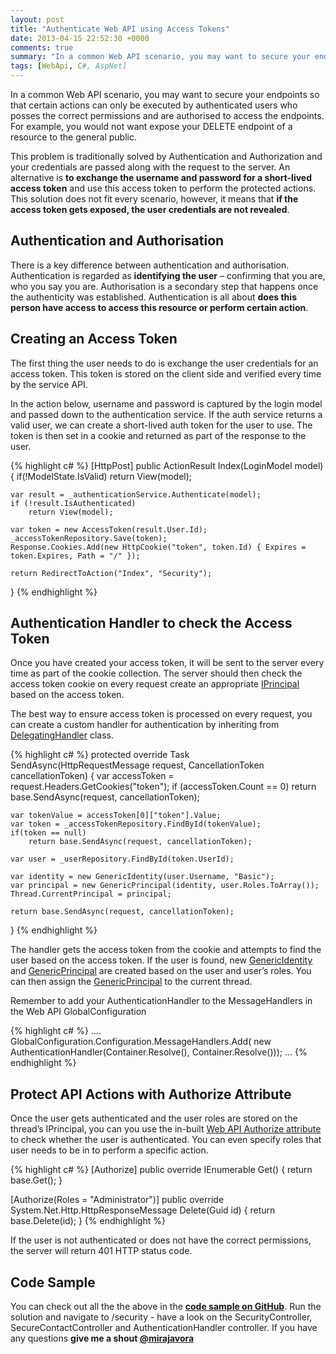 ```yaml
---
layout: post
title: "Authenticate Web API using Access Tokens"
date: 2013-04-15 22:52:30 +0000
comments: true
summary: "In a common Web API scenario, you may want to secure your endpoints so that certain actions can only be executed by authenticated users who posses the correct permissions and are authorised to access the endpoints. For example, you would not want expose your DELETE endpoint of a resource to the general public.This problem is traditionally solved by Authentication and Authorization and your credentials are passed along with the request to the server. An alternative is to exchange the username and password for a short-lived access token and use this access token to perform the protected actions. This solution does not fit every scenario,  however, it means that if the access token gets exposed, the user credentials are not revealed."
tags: [WebApi, C#, AspNet]
---
```


In a common Web API scenario, you may want to secure your endpoints so that certain actions can only be executed by authenticated users who posses the correct permissions and are authorised to access the endpoints. For example, you would not want expose your DELETE endpoint of a resource to the general public.
<!--more-->

This problem is traditionally solved by Authentication and Authorization and your credentials are passed along with the request to the server. An alternative is **to exchange the username and password for a short-lived access token** and use this access token to perform the protected actions. This solution does not fit every scenario,  however, it means that **if the access token gets exposed, the user credentials are not revealed**. 

Authentication and Authorisation
-------------------

There is a key difference between authentication and authorisation. Authentication is regarded as **identifying the user** – confirming that you are, who you say you are. Authorisation is a secondary step that happens once the authenticity was established. Authentication is all about **does this person have access to access this resource or perform certain action**.

Creating an Access Token
-------------------

The first thing the user needs to do is exchange the user credentials for an access token. This token is stored on the client side and verified every time by the service API.

In the action below, username and password is captured by the login model and passed down to the authentication service. If the auth service returns a valid user, we can create a short-lived auth token for the user to use. The token is then set in a cookie and returned as part of the response to the user.

{% highlight c# %}
[HttpPost]
public ActionResult Index(LoginModel model)
{
    if(!ModelState.IsValid)
        return View(model);
 
    var result = _authenticationService.Authenticate(model);
    if (!result.IsAuthenticated)
        return View(model);
 
    var token = new AccessToken(result.User.Id);
    _accessTokenRepository.Save(token);
    Response.Cookies.Add(new HttpCookie("token", token.Id) { Expires = token.Expires, Path = "/" });
 
    return RedirectToAction("Index", "Security");
}
{% endhighlight %}
 

Authentication Handler to check the Access Token
-------------------

Once you have created your access token, it will be sent to the server every time as part of the cookie collection. The server should then check the access token cookie on every request create an appropriate [IPrincipal](http://msdn.microsoft.com/en-us/library/system.security.principal.iprincipal.aspx) based on the access token.

The best way to ensure access token is processed on every request, you can create a custom handler for authentication by inheriting from [DelegatingHandler](http://msdn.microsoft.com/en-gb/library/system.net.http.delegatinghandler.aspx) class.

{% highlight c# %}
protected override Task<HttpResponseMessage> SendAsync(HttpRequestMessage request, CancellationToken cancellationToken)
{
    var accessToken = request.Headers.GetCookies("token");
    if (accessToken.Count == 0)
        return base.SendAsync(request, cancellationToken);
 
    var tokenValue = accessToken[0]["token"].Value;
    var token = _accessTokenRepository.FindById(tokenValue);
    if(token == null)
        return base.SendAsync(request, cancellationToken);
 
    var user = _userRepository.FindById(token.UserId);
 
    var identity = new GenericIdentity(user.Username, "Basic");
    var principal = new GenericPrincipal(identity, user.Roles.ToArray());
    Thread.CurrentPrincipal = principal;
 
    return base.SendAsync(request, cancellationToken);
}
{% endhighlight %}

The handler gets the access token from the cookie and attempts to find the user based on the access token. If the user is found, new [GenericIdentity](http://msdn.microsoft.com/en-us/library/system.security.principal.genericidentity.aspx) and [GenericPrincipal](http://msdn.microsoft.com/en-us/library/system.security.principal.genericprincipal.aspx) are created based on the user and user’s roles. You can then assign the [GenericPrincipal](http://msdn.microsoft.com/en-us/library/system.security.principal.genericprincipal.aspx) to the current thread.

Remember to add your AuthenticationHandler to the MessageHandlers in the Web API  GlobalConfiguration

{% highlight c# %}
....
GlobalConfiguration.Configuration.MessageHandlers.Add(
    new AuthenticationHandler(Container.Resolve<IAccessTokenRepository>(),
                              Container.Resolve<IUserRepository>()));
...
{% endhighlight %}

Protect API Actions with Authorize Attribute
-------------------

Once the user gets authenticated and the user roles are stored on the thread’s IPrincipal, you can you use the in-built [Web API Authorize attribute](http://msdn.microsoft.com/en-us/library/system.web.http.authorizeattribute.aspx) to check whether the user is authenticated. You can even specify roles that user needs to be in to perform a specific action.

{% highlight c# %}
[Authorize]
public override IEnumerable<Contact> Get()
{
    return base.Get();
}
 
[Authorize(Roles = "Administrator")]
public override System.Net.Http.HttpResponseMessage Delete(Guid id)
{
    return base.Delete(id);
}
{% endhighlight %}

If the user is not authenticated or does not have the correct permissions, the server will return 401 HTTP status code.

Code Sample
-------------------

You can check out all the the above in the **[code sample on GitHub](https://github.com/mirajavora/WebAPISample)**. Run the solution and navigate to /security - have a look on the SecurityController, SecureContactController and AuthenticationHandler controller. If you have any questions **give me a shout [@mirajavora](http://twitter.com/mirajavora)**